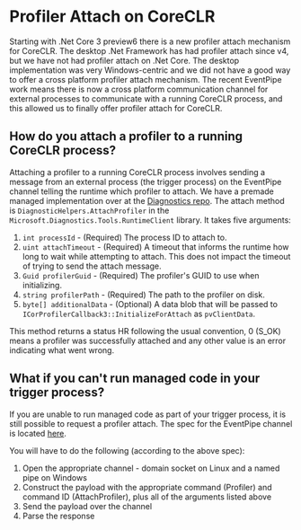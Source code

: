 
# Profiler Attach on CoreCLR

Starting with .Net Core 3 preview6 there is a new profiler attach mechanism for CoreCLR. The desktop .Net Framework has had profiler attach since v4, but we have not had profiler attach on .Net Core. The desktop implementation was very Windows-centric and we did not have a good way to offer a cross platform profiler attach mechanism. The recent EventPipe work means there is now a cross platform communication channel for external processes to communicate with a running CoreCLR process, and this allowed us to finally offer profiler attach for CoreCLR.

## How do you attach a profiler to a running CoreCLR process?

Attaching a profiler to a running CoreCLR process involves sending a message from an external process (the trigger process) on the EventPipe channel telling the runtime which profiler to attach. We have a premade managed implementation over at the [Diagnostics repo](https://github.com/dotnet/diagnostics). The attach method is `DiagnosticHelpers.AttachProfiler` in the `Microsoft.Diagnostics.Tools.RuntimeClient` library. It takes five arguments:

1) `int processId`          - (Required) The process ID to attach to.
2) `uint attachTimeout`     - (Required) A timeout that informs the runtime how long to wait while attempting to attach. This does not impact the timeout of trying to send the attach message.
3) `Guid profilerGuid`      - (Required) The profiler's GUID to use when initializing.
4) `string profilerPath`    - (Required) The path to the profiler on disk.
5) `byte[] additionalData`  - (Optional) A data blob that will be passed to `ICorProfilerCallback3::InitializeForAttach` as `pvClientData`. 

This method returns a status HR following the usual convention, 0 (S_OK) means a profiler was successfully attached and any other value is an error indicating what went wrong.

## What if you can't run managed code in your trigger process?

If you are unable to run managed code as part of your trigger process, it is still possible to request a profiler attach. The spec for the EventPipe channel is located [here](https://github.com/dotnet/diagnostics/blob/master/documentation/design-docs/ipc-protocol.md).

You will have to do the following (according to the above spec):
1) Open the appropriate channel - domain socket on Linux and a named pipe on Windows
2) Construct the payload with the appropriate command (Profiler) and command ID (AttachProfiler), plus all of the arguments listed above
3) Send the payload over the channel
4) Parse the response
